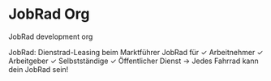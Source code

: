 # JobRad Org

JobRad development org

JobRad: Dienstrad-Leasing beim Marktführer JobRad für ✓ Arbeitnehmer ✓ Arbeitgeber ✓ Selbstständige ✓ Öffentlicher Dienst → Jedes Fahrrad kann dein JobRad sein!

